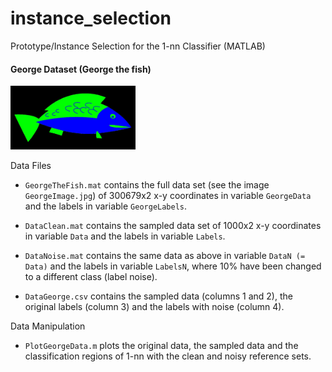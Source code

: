 # instance_selection
Prototype/Instance Selection for the 1-nn Classifier (MATLAB)

#### George Dataset (George the fish)
<img src="https://github.com/LucyKuncheva/instance_selection/blob/master/GeorgeImage.jpg" width="200"/>

Data Files

  * `GeorgeTheFish.mat` contains the full data set (see the image `GeorgeImage.jpg`) of 300679x2 x-y coordinates in variable `GeorgeData` and the labels in variable `GeorgeLabels`. 

  * `DataClean.mat` contains the sampled data set of 1000x2 x-y coordinates in variable `Data` and the labels in variable `Labels`. 

  * `DataNoise.mat` contains the same data as above in variable `DataN (= Data)` and the labels in variable `LabelsN`, where 10% have been changed to a different class (label noise).
  
  * `DataGeorge.csv` contains the sampled data (columns 1 and 2), the original labels (column 3) and the labels with noise (column 4).
  
Data Manipulation
  * `PlotGeorgeData.m` plots the original data, the sampled data and the classification regions of 1-nn with the clean and noisy reference sets.

